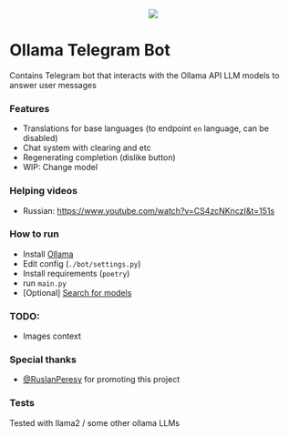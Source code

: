 <p align="center">
  <img src="https://github.com/kirillzhosul/ollama-telegram-ai/assets/79853674/c42b7bbe-9a9f-4220-8ec8-b150d5ce9c46" />
</p>

# Ollama Telegram Bot
Contains Telegram bot that interacts with the Ollama API LLM models to answer user messages

### Features
- Translations for base languages (to endpoint `en` language, can be disabled)
- Chat system with clearing and etc
- Regenerating completion (dislike button)
- WIP: Change model

### Helping videos
- Russian: https://www.youtube.com/watch?v=CS4zcNKnczI&t=151s

### How to run
- Install [Ollama](https://ollama.com/)
- Edit config (`./bot/settings.py`)
- Install requirements (`poetry`)
- run `main.py`
- [Optional] [Search for models](https://ollama.com/search)

### TODO:
- Images context

### Special thanks
- [@RuslanPeresy](https://github.com/RuslanPeresy) for promoting this project

### Tests

Tested with llama2 / some other ollama LLMs
